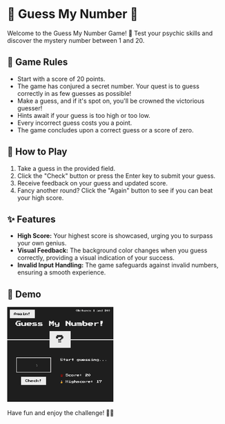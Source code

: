 # 🎉 Guess My Number 🎉

Welcome to the Guess My Number Game! 🚀 Test your psychic skills and discover the mystery number between 1 and 20.

## 🌟 Game Rules

- Start with a score of 20 points.
- The game has conjured a secret number. Your quest is to guess correctly in as few guesses as possible!
- Make a guess, and if it's spot on, you'll be crowned the victorious guesser!
- Hints await if your guess is too high or too low.
- Every incorrect guess costs you a point.
- The game concludes upon a correct guess or a score of zero.

## 🚀 How to Play

1. Take a guess in the provided field.
2. Click the "Check" button or press the Enter key to submit your guess.
3. Receive feedback on your guess and updated score.
4. Fancy another round? Click the "Again" button to see if you can beat your high score.

## ✨ Features

- **High Score:** Your highest score is showcased, urging you to surpass your own genius.
- **Visual Feedback:** The background color changes when you guess correctly, providing a visual indication of your success.
- **Invalid Input Handling:** The game safeguards against invalid numbers, ensuring a smooth experience.

## 👾 Demo

![](https://github.com/ChanelBrits/GuessMyNumber/blob/main/GuessMyNumber.gif)

Have fun and enjoy the challenge! 🧙✨
